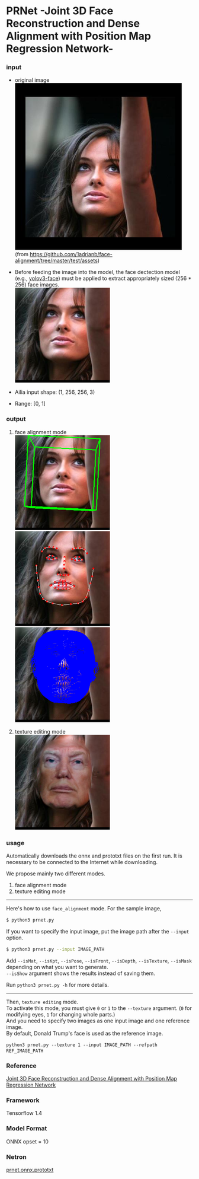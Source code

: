 # PRNet -Joint 3D Face Reconstruction and Dense Alignment with Position Map Regression Network-

### input
- original image  
![input_image](aflw-test.jpg)  
(from https://github.com/1adrianb/face-alignment/tree/master/test/assets)

- Before feeding the image into the model, the face dectection model (e.g., [yolov3-face](https://github.com/axinc-ai/ailia-models/tree/master/yolov3-face))
 must be applied to extract appropriately sized (256 * 256) face images.  
 ![input_cropped_image](aflw-cropped.png)
 
- Ailia input shape: (1, 256, 256, 3)  
- Range: [0, 1]

### output
1. face alignment mode  
![pose](results/pose.png)
![sparse_alignment](results/sparse_alignment.png)
![dense_alignment](results/dense_alignment.png)

2. texture editing mode  
![texture_edited](results/texture_edited.png)

### usage
Automatically downloads the onnx and prototxt files on the first run.
It is necessary to be connected to the Internet while downloading.

We propose mainly two different modes.
1. face alignment mode
2. texture editing mode

---

Here's how to use `face_alignment` mode.
For the sample image,
``` bash
$ python3 prnet.py
```

If you want to specify the input image, put the image path after the `--input` option.  
```bash
$ python3 prnet.py --input IMAGE_PATH
```

Add `--isMat`, `--isKpt`, `--isPose`, `--isFront`, `--isDepth`, `--isTexture`, `--isMask` depending on what you want to generate.  
`--isShow` argument shows the results instead of saving them.

Run `python3 prnet.py -h` for more details.

---

Then, `texture editing` mode.  
To activate this mode, you must give `0` or `1` to the `--texture` argument. (`0` for modifying eyes, `1` for changing whole parts.)  
And you need to specify two images as one input image and one reference image.  
By default, Donald Trump's face is used as the reference image.

```python3
python3 prnet.py --texture 1 --input IMAGE_PATH --refpath REF_IMAGE_PATH
```


### Reference
[Joint 3D Face Reconstruction and Dense Alignment with Position Map Regression Network](https://github.com/YadiraF/PRNet)


### Framework
Tensorflow 1.4


### Model Format
ONNX opset = 10


### Netron

[prnet.onnx.prototxt](https://lutzroeder.github.io/netron/?url=https://storage.googleapis.com/ailia-models/prnet/prnet.onnx.prototxt)
